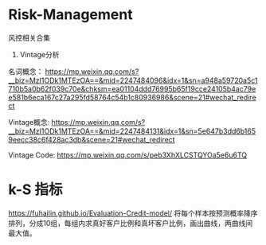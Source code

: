 # Risk-Management
风控相关合集

1. Vintage分析

名词概念： https://mp.weixin.qq.com/s?__biz=MzI1ODk1MTEzOA==&mid=2247484096&idx=1&sn=a948a59720a5c1710b5a0b62f039c70e&chksm=ea01104ddd76995b65f19cce24105b4ac79ee581b6eca167c27a295fd58764c54b1c80936986&scene=21#wechat_redirect

Vintage概念: https://mp.weixin.qq.com/s?__biz=MzI1ODk1MTEzOA==&mid=2247484131&idx=1&sn=5e647b3dd6b1659eecc38c6f428ac3db&scene=21#wechat_redirect

Vintage Code: https://mp.weixin.qq.com/s/peb3XhXLCSTQYOa5e6u6TQ

# k-S 指标
https://fuhailin.github.io/Evaluation-Credit-model/
将每个样本按预测概率降序排列，分成10组，每组内求真好客户比例和真坏客户比例，画出曲线，两曲线间最大值。

